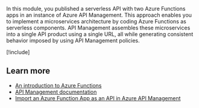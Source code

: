 In this module, you published a serverless API with two Azure Functions apps in an instance of Azure API Management. This approach enables you to implement a microservices architecture by coding Azure Functions as serverless components. API Management assembles these microservices into a single API product using a single URL, all while generating consistent behavior imposed by using API Management policies.

[!include[](../../../includes/azure-sandbox-cleanup.md)]

## Learn more

- [An introduction to Azure Functions](/azure/azure-functions/functions-overview)
- [API Management documentation](/azure/api-management/)
- [Import an Azure Function App as an API in Azure API Management](/azure/api-management/import-function-app-as-api)
